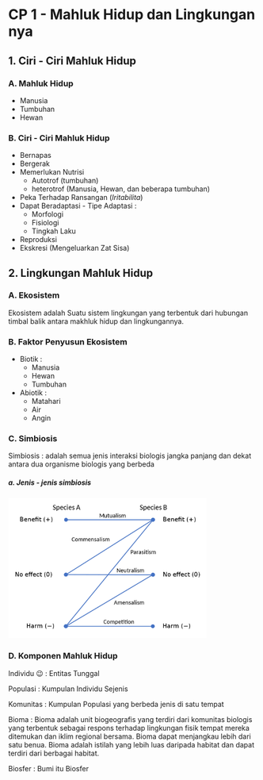 <!-- Title : Cp 1 Mahluk Hidup dan Lingkungan nya -->

# CP 1 - Mahluk Hidup dan Lingkungan nya

## 1. Ciri - Ciri Mahluk Hidup


### A. Mahluk Hidup

- Manusia
- Tumbuhan
- Hewan

### B. Ciri - Ciri Mahluk Hidup

- Bernapas
- Bergerak
- Memerlukan Nutrisi
  - Autotrof (tumbuhan)
  - heterotrof (Manusia, Hewan, dan beberapa tumbuhan)
- Peka Terhadap Ransangan (*Iritabilita*)
- Dapat Beradaptasi - Tipe Adaptasi :
  - Morfologi
  - Fisiologi
  - Tingkah Laku
- Reproduksi
- Ekskresi (Mengeluarkan Zat Sisa)

## 2. Lingkungan Mahluk Hidup

### A. Ekosistem

Ekosistem adalah Suatu sistem lingkungan yang terbentuk dari hubungan timbal balik antara makhluk hidup dan lingkungannya.

### B. Faktor Penyusun Ekosistem
- Biotik :
  - Manusia
  - Hewan
  - Tumbuhan
- Abiotik : 
  - Matahari
  - Air
  - Angin

### C. Simbiosis 

Simbiosis
: adalah semua jenis interaksi biologis jangka panjang dan dekat antara dua organisme biologis yang berbeda

##### a. Jenis - jenis simbiosis

<img src="../img/660px-Symbiotic_relationships_diagram.svg.png" width=400>

### D. Komponen Mahluk Hidup

Individu :wink:
: Entitas Tunggal 

Populasi
: Kumpulan Individu Sejenis

Komunitas
: Kumpulan Populasi yang berbeda jenis di satu tempat

Bioma
: Bioma adalah unit biogeografis yang terdiri dari komunitas biologis yang terbentuk sebagai respons terhadap lingkungan fisik tempat mereka ditemukan dan iklim regional bersama. Bioma dapat menjangkau lebih dari satu benua. Bioma adalah istilah yang lebih luas daripada habitat dan dapat terdiri dari berbagai habitat.

Biosfer
: Bumi itu Biosfer